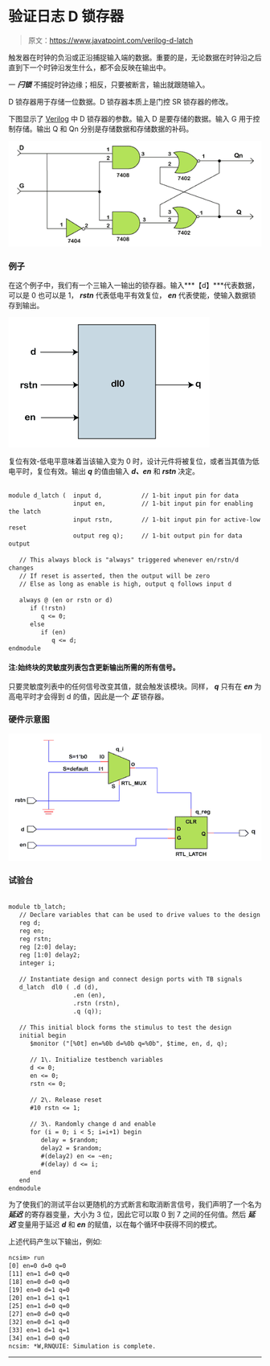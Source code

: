 # 验证日志 D 锁存器

> 原文：<https://www.javatpoint.com/verilog-d-latch>

触发器在时钟的负沿或正沿捕捉输入端的数据。重要的是，无论数据在时钟沿之后直到下一个时钟沿发生什么，都不会反映在输出中。

一 ***闩锁*** 不捕捉时钟边缘；相反，只要被断言，输出就跟随输入。

D 锁存器用于存储一位数据。D 锁存器本质上是门控 SR 锁存器的修改。

下图显示了 [Verilog](https://www.javatpoint.com/verilog) 中 D 锁存器的参数。输入 D 是要存储的数据。输入 G 用于控制存储。输出 Q 和 Qn 分别是存储数据和存储数据的补码。

![Verilog D Latch](img/6a71f19e524ef7a2ca868f35ce92a0c0.png)

### 例子

在这个例子中，我们有一个三输入一输出的锁存器。输入***【d】***代表数据，可以是 0 也可以是 1， ***rstn*** 代表低电平有效复位， ***en*** 代表使能，使输入数据锁存到输出。

![Verilog D Latch](img/c271a8e36dbe3deef0519254b662f726.png)

复位有效-低电平意味着当该输入变为 0 时，设计元件将被复位，或者当其值为低电平时，复位有效。输出 ***q*** 的值由输入 ***d、en*** 和 ***rstn*** 决定。

```

module d_latch (  input d,           // 1-bit input pin for data
                  input en,          // 1-bit input pin for enabling the latch
                  input rstn,        // 1-bit input pin for active-low reset
                  output reg q);     // 1-bit output pin for data output

   // This always block is "always" triggered whenever en/rstn/d changes
   // If reset is asserted, then the output will be zero 
   // Else as long as enable is high, output q follows input d

   always @ (en or rstn or d)
      if (!rstn)
         q <= 0;
      else
         if (en)
            q <= d;
endmodule

```

#### 注:始终块的灵敏度列表包含更新输出所需的所有信号。

只要灵敏度列表中的任何信号改变其值，就会触发该模块。同样， ***q*** 只有在 ***en*** 为高电平时才会得到 d 的值，因此是一个 ***正*** 锁存器。

### 硬件示意图

![Verilog D Latch](img/e9357f4d128ed48eefe113663514a6ea.png)

### 试验台

```

module tb_latch;
   // Declare variables that can be used to drive values to the design
   reg d;
   reg en;
   reg rstn;
   reg [2:0] delay;
   reg [1:0] delay2;
   integer i;

   // Instantiate design and connect design ports with TB signals
   d_latch  dl0 ( .d (d),
                  .en (en),
                  .rstn (rstn),
                  .q (q));

   // This initial block forms the stimulus to test the design
   initial begin
      $monitor ("[%0t] en=%0b d=%0b q=%0b", $time, en, d, q);

      // 1\. Initialize testbench variables
      d <= 0;
      en <= 0;
      rstn <= 0;

      // 2\. Release reset
      #10 rstn <= 1;

      // 3\. Randomly change d and enable
      for (i = 0; i < 5; i=i+1) begin
         delay = $random;
         delay2 = $random;
         #(delay2) en <= ~en;
         #(delay) d <= i;
      end
   end
endmodule

```

为了使我们的测试平台以更随机的方式断言和取消断言信号，我们声明了一个名为 ***延迟*** 的寄存器变量，大小为 3 位，因此它可以取 0 到 7 之间的任何值。然后 ***延迟*** 变量用于延迟 ***d*** 和 ***en*** 的赋值，以在每个循环中获得不同的模式。

上述代码产生以下输出，例如:

```
ncsim> run
[0] en=0 d=0 q=0
[11] en=1 d=0 q=0
[18] en=0 d=0 q=0
[19] en=0 d=1 q=0
[20] en=1 d=1 q=1
[25] en=1 d=0 q=0
[27] en=0 d=0 q=0
[32] en=0 d=1 q=0
[33] en=1 d=1 q=1
[34] en=1 d=0 q=0
ncsim: *W,RNQUIE: Simulation is complete.

```

* * *